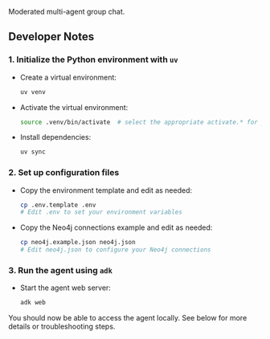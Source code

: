 
Moderated multi-agent group chat.


## Developer Notes

### 1. Initialize the Python environment with `uv`
- Create a virtual environment:
  ```sh
  uv venv
  ```
- Activate the virtual environment:
  ```sh
  source .venv/bin/activate  # select the appropriate activate.* for your shell
  ```
- Install dependencies:
  ```sh
  uv sync 
  ```

### 2. Set up configuration files
- Copy the environment template and edit as needed:
  ```sh
  cp .env.template .env
  # Edit .env to set your environment variables
  ```
- Copy the Neo4j connections example and edit as needed:
  ```sh
  cp neo4j.example.json neo4j.json
  # Edit neo4j.json to configure your Neo4j connections
  ```

### 3. Run the agent using `adk`
- Start the agent web server:
  ```sh
  adk web
  ```

You should now be able to access the agent locally. See below for more details or troubleshooting steps.
